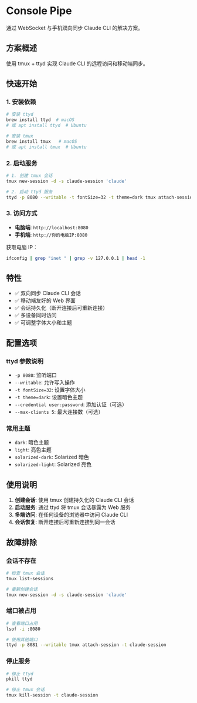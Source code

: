 # Console Pipe

通过 WebSocket 与手机双向同步 Claude CLI 的解决方案。

## 方案概述

使用 tmux + ttyd 实现 Claude CLI 的远程访问和移动端同步。

## 快速开始

### 1. 安装依赖

```bash
# 安装 ttyd
brew install ttyd  # macOS
# 或 apt install ttyd  # Ubuntu

# 安装 tmux
brew install tmux   # macOS
# 或 apt install tmux  # Ubuntu
```

### 2. 启动服务

```bash
# 1. 创建 tmux 会话
tmux new-session -d -s claude-session 'claude'

# 2. 启动 ttyd 服务
ttyd -p 8080 --writable -t fontSize=32 -t theme=dark tmux attach-session -t claude-session
```

### 3. 访问方式

- **电脑端**: `http://localhost:8080`
- **手机端**: `http://你的电脑IP:8080`

获取电脑 IP：
```bash
ifconfig | grep "inet " | grep -v 127.0.0.1 | head -1
```

## 特性

- ✅ 双向同步 Claude CLI 会话
- ✅ 移动端友好的 Web 界面
- ✅ 会话持久化（断开连接后可重新连接）
- ✅ 多设备同时访问
- ✅ 可调整字体大小和主题

## 配置选项

### ttyd 参数说明

- `-p 8080`: 监听端口
- `--writable`: 允许写入操作
- `-t fontSize=32`: 设置字体大小
- `-t theme=dark`: 设置暗色主题
- `--credential user:password`: 添加认证（可选）
- `--max-clients 5`: 最大连接数（可选）

### 常用主题

- `dark`: 暗色主题
- `light`: 亮色主题
- `solarized-dark`: Solarized 暗色
- `solarized-light`: Solarized 亮色

## 使用说明

1. **创建会话**: 使用 tmux 创建持久化的 Claude CLI 会话
2. **启动服务**: 通过 ttyd 将 tmux 会话暴露为 Web 服务
3. **多端访问**: 在任何设备的浏览器中访问 Claude CLI
4. **会话恢复**: 断开连接后可重新连接到同一会话

## 故障排除

### 会话不存在
```bash
# 检查 tmux 会话
tmux list-sessions

# 重新创建会话
tmux new-session -d -s claude-session 'claude'
```

### 端口被占用
```bash
# 查看端口占用
lsof -i :8080

# 使用其他端口
ttyd -p 8081 --writable tmux attach-session -t claude-session
```

### 停止服务
```bash
# 停止 ttyd
pkill ttyd

# 停止 tmux 会话
tmux kill-session -t claude-session
```